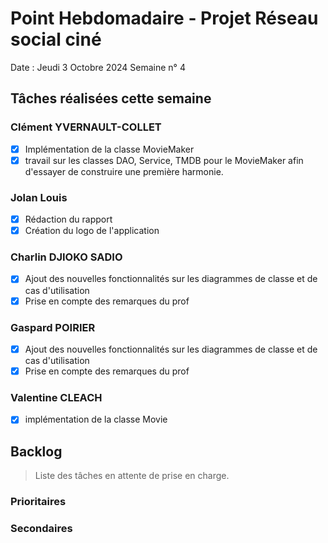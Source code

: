 # Point Hebdomadaire - Projet Réseau social ciné

Date : Jeudi 3 Octobre 2024
Semaine n° 4

## Tâches réalisées cette semaine


### Clément YVERNAULT-COLLET

-[x] Implémentation de la classe MovieMaker
-[x] travail sur les classes DAO, Service, TMDB pour le MovieMaker afin d'essayer de construire une première harmonie.

### Jolan Louis
-[X] Rédaction du rapport
-[X] Création du logo de l'application
### Charlin DJIOKO SADIO
-[X] Ajout des nouvelles fonctionnalités sur les diagrammes de classe et de cas d'utilisation
-[X] Prise en compte des remarques du prof
### Gaspard POIRIER
-[X] Ajout des nouvelles fonctionnalités sur les diagrammes de classe et de cas d'utilisation
-[X] Prise en compte des remarques du prof

### Valentine CLEACH
-[x] implémentation de la classe Movie

## Backlog

> Liste des tâches en attente de prise en charge.

### Prioritaires

### Secondaires
